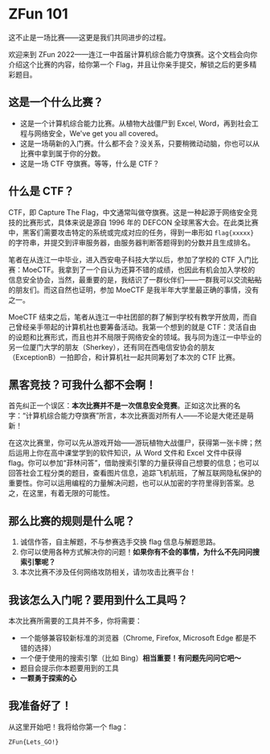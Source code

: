 # ZFun 101

这不止是一场比赛——这更是我们共同进步的过程。

欢迎来到 ZFun 2022——连江一中首届计算机综合能力夺旗赛。这个文档会向你介绍这个比赛的内容，给你第一个 Flag，并且让你亲手提交，解锁之后的更多精彩题目。

## 这是一个什么比赛？

- 这是一个计算机综合能力比赛。从植物大战僵尸到 Excel, Word，再到社会工程与网络安全，We've get you all covered。
- 这是一场萌新的入门赛。什么都不会？没关系，只要稍微动动脑，你也可以从比赛中拿到属于你的分数。
- 这是一场 CTF 夺旗赛。等等，什么是 CTF？

## 什么是 CTF？

CTF，即 Capture The Flag，中文通常叫做夺旗赛。这是一种起源于网络安全竞技的比赛形式，具体来说是源自 1996 年的 DEFCON 全球黑客大会。在此类比赛中，黑客们需要攻击特定的系统或完成对应的任务，得到一串形如 `flag{xxxxx}` 的字符串，并提交到评审服务器，由服务器判断答题得到的分数并且生成排名。

笔者在从连江一中毕业，进入西安电子科技大学以后，参加了学校的 CTF 入门比赛：MoeCTF。我拿到了一个自认为还算不错的成绩，也因此有机会加入学校的信息安全协会，当然，最重要的是，我结识了一群伙伴们——一群我可以交流~~贴贴~~的朋友们。而这自然也证明，参加 MoeCTF 是我半年大学里最正确的事情，没有之一。

MoeCTF 结束之后，笔者从连江一中社团部的群了解到学校有教学开放周，而自己曾经亲手带起的计算机社也要筹备活动。我第一个想到的就是 CTF：灵活自由的设题和比赛形式，而且也并不局限于网络安全的领域。我与同为连江一中毕业的另一位厦门大学的朋友（Sherkey），还有同在西电信安协会的朋友（ExceptionB）一拍即合，和计算机社一起共同筹划了本次的 CTF 比赛。

## 黑客竞技？可我什么都不会啊！

首先纠正一个误区：**本次比赛并不是一次信息安全竞赛**。正如这次比赛的名字：“计算机综合能力夺旗赛”所言，本次比赛面对所有人——不论是大佬还是萌新！

在这次比赛里，你可以先从游戏开始——游玩植物大战僵尸，获得第一张卡牌；然后运用上你在高中课堂学到的软件知识，从 Word 文件和 Excel 文件中获得 flag。你可以参加“菲林问答”，借助搜索引擎的力量获得自己想要的信息；也可以回答社会工程分类的题目，查看图片信息，追踪飞机航班，了解互联网隐私保护的重要性。你可以运用编程的力量解决问题，也可以从加密的字符里得到答案。总之，在这里，有着无限的可能性。

## 那么比赛的规则是什么呢？

1. 诚信作答，自主解题，不与参赛选手交换 flag 信息与解题思路。
2. 你可以使用各种方式解决你的问题！**如果你有不会的事情，为什么不先问问搜索引擎呢？**
3. 本次比赛不涉及任何网络攻防相关，请勿攻击比赛平台！

## 我该怎么入门呢？要用到什么工具吗？

本次比赛所需要的工具并不多，你将需要：

- 一个能够兼容较新标准的浏览器（Chrome, Firefox, Microsoft Edge 都是不错的选择）
- 一个便于使用的搜索引擎（比如 Bing）**相当重要！有问题先问问它吧～**
- 题目会提示你本题要用到的工具
- **一颗勇于探索的心**

## 我准备好了！

从这里开始吧！我将给你第一个 flag：

```
ZFun{Lets_GO!}
```
